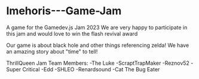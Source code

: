 # Imehoris---Game-Jam
A game for the Gamedev.js Jam 2023
We are very happy to participate in this jam and would love to win the flash revival award

Our game is about black hole and other things referencing zelda!
We have an amazing story about "time" to tell!

ThrillQueen Jam Team
Members:
-The Luke
-ScraptTrapMaker
-Reznov52
-Super Critical
-Edd
-SHLEO
-Renardsound
-Cat The Bug Eater
